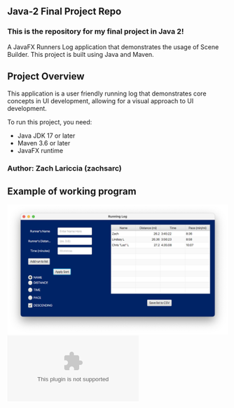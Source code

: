 ## Java-2 Final Project Repo
### This is the repository for my final project in Java 2!

A JavaFX Runners Log application that demonstrates the usage of Scene Builder. This project is built using Java and Maven.

## Project Overview

This application is a user friendly running log that demonstrates core concepts in UI development, allowing for a visual approach to UI development.

To run this project, you need:

- Java JDK 17 or later
- Maven 3.6 or later
- JavaFX runtime

### Author: Zach Lariccia (zachsarc)

## Example of working program
![ex](example.png)
![example of csv](runners.csv)
